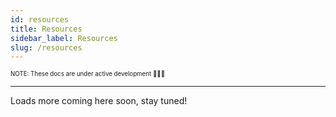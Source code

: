 ```yaml
---
id: resources
title: Resources
sidebar_label: Resources
slug: /resources
---
```


<sub><sup> NOTE: These docs are under active development 👷‍♀️👷 </sup></sub>

---

Loads more coming here soon, stay tuned!
